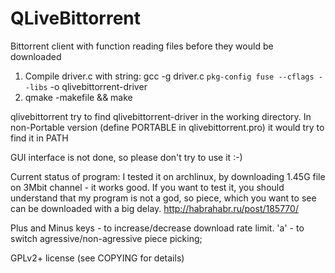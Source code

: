 QLiveBittorrent
===============


Bittorrent client with function reading files before they would be downloaded

1) Compile driver.c with string: gcc -g driver.c `pkg-config fuse --cflags --libs` -o qlivebittorrent-driver
2) qmake -makefile && make

qlivebittorrent try to find qlivebittorrent-driver in the working directory.
In non-Portable version (define PORTABLE in qlivebittorrent.pro) it would try
to find it in PATH

GUI interface is not done, so please don't try to use it :-)

Current status of program:
I tested it on archlinux, by downloading 1.45G file on 3Mbit channel - it works good.
If you want to test it, you should understand that my program is not a god, so piece,
which you want to see can be downloaded with a big delay.
http://habrahabr.ru/post/185770/

Plus and Minus keys - to increase/decrease download rate limit.
'a' - to switch agressive/non-agressive piece picking;

GPLv2+ license (see COPYING for details)
